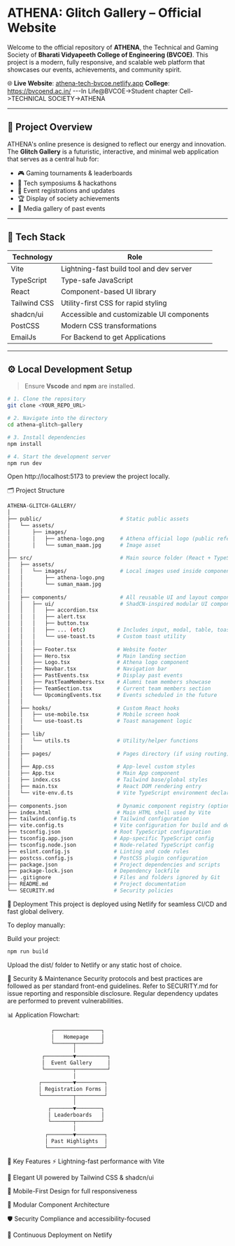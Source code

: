 # ATHENA: Glitch Gallery – Official Website

Welcome to the official repository of **ATHENA**, the Technical and Gaming Society of **Bharati Vidyapeeth College of Engineering (BVCOE)**. This project is a modern, fully responsive, and scalable web platform that showcases our events, achievements, and community spirit.

🌐 **Live Website**: [athena-tech-bvcoe.netlify.app](https://athena-tech-bvcoe.netlify.app)
 **College**: https://bvcoend.ac.in/               ---In Life@BVCOE->Student chapter Cell->TECHNICAL SOCIETY->ATHENA

---

## 📌 Project Overview

ATHENA's online presence is designed to reflect our energy and innovation. The **Glitch Gallery** is a futuristic, interactive, and minimal web application that serves as a central hub for:

- 🎮 Gaming tournaments & leaderboards
- 🧠 Tech symposiums & hackathons
- 📰 Event registrations and updates
- 🏆 Display of society achievements
- 📸 Media gallery of past events

---

## 🧠 Tech Stack

| Technology    | Role                                     |
|---------------|------------------------------------------|
| Vite          | Lightning-fast build tool and dev server |
| TypeScript    | Type-safe JavaScript                     |
| React         | Component-based UI library               |
| Tailwind CSS  | Utility-first CSS for rapid styling      |
| shadcn/ui     | Accessible and customizable UI components|
| PostCSS       | Modern CSS transformations               |
| EmailJs       | For Backend to get Applications          |

---

## ⚙️ Local Development Setup

> Ensure **Vscode** and **npm** are installed.

```sh
# 1. Clone the repository
git clone <YOUR_REPO_URL>

# 2. Navigate into the directory
cd athena-glitch-gallery

# 3. Install dependencies
npm install

# 4. Start the development server
npm run dev
```

Open http://localhost:5173 to preview the project locally.

🗂 Project Structure
```sh
ATHENA-GLITCH-GALLERY/
│
├── public/                         # Static public assets
│   └── assets/
│       ├── images/
│       │   ├── athena-logo.png     # Athena official logo (public reference)
│       │   └── suman_maam.jpg      # Image asset
│
├── src/                            # Main source folder (React + TypeScript)
│   ├── assets/
│   │   └── images/                 # Local images used inside components
│   │       ├── athena-logo.png
│   │       └── suman_maam.jpg
│   │
│   ├── components/                 # All reusable UI and layout components
│   │   ├── ui/                     # ShadCN-inspired modular UI components
│   │   │   ├── accordion.tsx
│   │   │   ├── alert.tsx
│   │   │   ├── button.tsx
│   │   │   ├── ... (etc)          # Includes input, modal, table, toast, etc.
│   │   │   └── use-toast.ts       # Custom toast utility
│   │   │
│   │   ├── Footer.tsx             # Website footer
│   │   ├── Hero.tsx               # Main landing section
│   │   ├── Logo.tsx               # Athena logo component
│   │   ├── Navbar.tsx             # Navigation bar
│   │   ├── PastEvents.tsx         # Display past events
│   │   ├── PastTeamMembers.tsx    # Alumni team members showcase
│   │   ├── TeamSection.tsx        # Current team members section
│   │   └── UpcomingEvents.tsx     # Events scheduled in the future
│   │
│   ├── hooks/                     # Custom React hooks
│   │   ├── use-mobile.tsx         # Mobile screen hook
│   │   └── use-toast.ts           # Toast management logic
│   │
│   ├── lib/
│   │   └── utils.ts               # Utility/helper functions
│   │
│   ├── pages/                     # Pages directory (if using routing)
│   │
│   ├── App.css                    # App-level custom styles
│   ├── App.tsx                    # Main App component
│   ├── index.css                  # Tailwind base/global styles
│   ├── main.tsx                   # React DOM rendering entry
│   └── vite-env.d.ts              # Vite TypeScript environment declarations
│
├── components.json                # Dynamic component registry (optional)
├── index.html                     # Main HTML shell used by Vite
├── tailwind.config.ts            # Tailwind configuration
├── vite.config.ts                # Vite configuration for build and dev
├── tsconfig.json                 # Root TypeScript configuration
├── tsconfig.app.json             # App-specific TypeScript config
├── tsconfig.node.json            # Node-related TypeScript config
├── eslint.config.js              # Linting and code rules
├── postcss.config.js             # PostCSS plugin configuration
├── package.json                  # Project dependencies and scripts
├── package-lock.json             # Dependency lockfile
├── .gitignore                    # Files and folders ignored by Git
├── README.md                     # Project documentation
└── SECURITY.md                   # Security policies

```
🔄 Deployment
This project is deployed using Netlify for seamless CI/CD and fast global delivery.

To deploy manually:

Build your project:
```sh
npm run build
```
Upload the dist/ folder to Netlify or any static host of choice.

🔐 Security & Maintenance
Security protocols and best practices are followed as per standard front-end guidelines.
Refer to SECURITY.md for issue reporting and responsible disclosure.
Regular dependency updates are performed to prevent vulnerabilities.


📊 Application Flowchart:
```sh
              ┌───────────────┐
              │   Homepage    │
              └──────┬────────┘
                     │
           ┌─────────▼──────────┐
           │  Event Gallery     │
           └─────────┬──────────┘
                     │
          ┌──────────▼─────────┐
          │ Registration Forms │
          └──────────┬─────────┘
                     │
             ┌───────▼────────┐
             │ Leaderboards   │
             └───────┬────────┘
                     │
            ┌────────▼─────────┐
            │ Past Highlights  │
            └──────────────────┘
```

🌟 Key Features
⚡ Lightning-fast performance with Vite

🎨 Elegant UI powered by Tailwind CSS & shadcn/ui

📱 Mobile-First Design for full responsiveness

🧩 Modular Component Architecture

🛡️ Security Compliance and accessibility-focused

🚀 Continuous Deployment on Netlify
